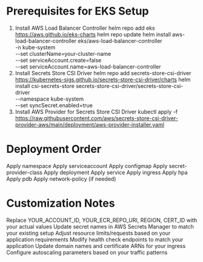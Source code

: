# Prerequisites for EKS Setup
1. Install AWS Load Balancer Controller
helm repo add eks https://aws.github.io/eks-charts
helm repo update
helm install aws-load-balancer-controller eks/aws-load-balancer-controller \
  -n kube-system \
  --set clusterName=your-cluster-name \
  --set serviceAccount.create=false \
  --set serviceAccount.name=aws-load-balancer-controller
2. Install Secrets Store CSI Driver
helm repo add secrets-store-csi-driver https://kubernetes-sigs.github.io/secrets-store-csi-driver/charts
helm install csi-secrets-store secrets-store-csi-driver/secrets-store-csi-driver \
  --namespace kube-system \
  --set syncSecret.enabled=true
3. Install AWS Provider for Secrets Store CSI Driver
kubectl apply -f https://raw.githubusercontent.com/aws/secrets-store-csi-driver-provider-aws/main/deployment/aws-provider-installer.yaml

# Deployment Order
Apply namespace
Apply serviceaccount
Apply configmap
Apply secret-provider-class
Apply deployment
Apply service
Apply ingress
Apply hpa
Apply pdb
Apply network-policy (if needed)

# Customization Notes
Replace YOUR_ACCOUNT_ID, YOUR_ECR_REPO_URI, REGION, CERT_ID with your actual values
Update secret names in AWS Secrets Manager to match your existing setup
Adjust resource limits/requests based on your application requirements
Modify health check endpoints to match your application
Update domain names and certificate ARNs for your ingress
Configure autoscaling parameters based on your traffic patterns
